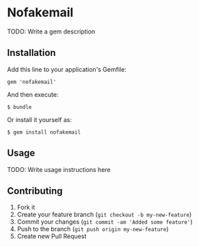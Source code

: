 # Nofakemail

TODO: Write a gem description

## Installation

Add this line to your application's Gemfile:

    gem 'nofakemail'

And then execute:

    $ bundle

Or install it yourself as:

    $ gem install nofakemail

## Usage

TODO: Write usage instructions here

## Contributing

1. Fork it
2. Create your feature branch (`git checkout -b my-new-feature`)
3. Commit your changes (`git commit -am 'Added some feature'`)
4. Push to the branch (`git push origin my-new-feature`)
5. Create new Pull Request
